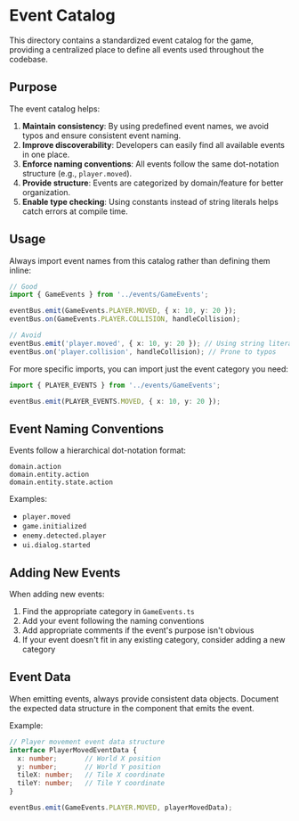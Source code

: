 # Event Catalog

This directory contains a standardized event catalog for the game, providing a centralized place to define all events used throughout the codebase.

## Purpose

The event catalog helps:

1. **Maintain consistency**: By using predefined event names, we avoid typos and ensure consistent event naming.
2. **Improve discoverability**: Developers can easily find all available events in one place.
3. **Enforce naming conventions**: All events follow the same dot-notation structure (e.g., `player.moved`).
4. **Provide structure**: Events are categorized by domain/feature for better organization.
5. **Enable type checking**: Using constants instead of string literals helps catch errors at compile time.

## Usage

Always import event names from this catalog rather than defining them inline:

```typescript
// Good
import { GameEvents } from '../events/GameEvents';

eventBus.emit(GameEvents.PLAYER.MOVED, { x: 10, y: 20 });
eventBus.on(GameEvents.PLAYER.COLLISION, handleCollision);

// Avoid
eventBus.emit('player.moved', { x: 10, y: 20 }); // Using string literals
eventBus.on('player.collision', handleCollision); // Prone to typos
```

For more specific imports, you can import just the event category you need:

```typescript
import { PLAYER_EVENTS } from '../events/GameEvents';

eventBus.emit(PLAYER_EVENTS.MOVED, { x: 10, y: 20 });
```

## Event Naming Conventions

Events follow a hierarchical dot-notation format:

```
domain.action
domain.entity.action
domain.entity.state.action
```

Examples:
- `player.moved`
- `game.initialized`
- `enemy.detected.player`
- `ui.dialog.started`

## Adding New Events

When adding new events:

1. Find the appropriate category in `GameEvents.ts`
2. Add your event following the naming conventions
3. Add appropriate comments if the event's purpose isn't obvious
4. If your event doesn't fit in any existing category, consider adding a new category

## Event Data

When emitting events, always provide consistent data objects. Document the expected data structure in the component that emits the event.

Example:

```typescript
// Player movement event data structure
interface PlayerMovedEventData {
  x: number;       // World X position
  y: number;       // World Y position
  tileX: number;   // Tile X coordinate
  tileY: number;   // Tile Y coordinate
}

eventBus.emit(GameEvents.PLAYER.MOVED, playerMovedData);
``` 